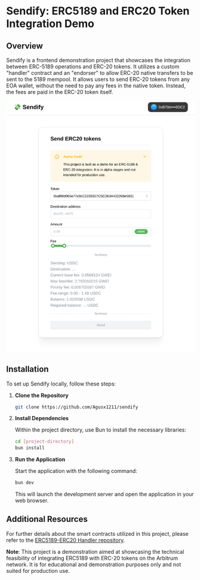 # Sendify: ERC5189 and ERC20 Token Integration Demo

## Overview

Sendify is a frontend demonstration project that showcases the integration between ERC-5189 operations and ERC-20 tokens. It utilizes a custom "handler" contract and an "endorser" to allow ERC-20 native transfers to be sent to the 5189 mempool. It allows users to send ERC-20 tokens from any EOA wallet, without the need to pay any fees in the native token. Instead, the fees are paid in the ERC-20 token itself.

![Sendify UI Screenshot](screenshots/sendify-screenshot.png)

## Installation

To set up Sendify locally, follow these steps:

1. **Clone the Repository**

   ```bash
   git clone https://github.com/Agusx1211/sendify
   ```

2. **Install Dependencies**

   Within the project directory, use Bun to install the necessary libraries:

   ```bash
   cd [project-directory]
   bun install
   ```

3. **Run the Application**

   Start the application with the following command:

   ```bash
   bun dev
   ```

   This will launch the development server and open the application in your web browser.

## Additional Resources

For further details about the smart contracts utilized in this project, please refer to the [ERC5189-ERC20 Handler repository](https://github.com/Agusx1211/ERC5189-ERC20-Handler).

**Note**: This project is a demonstration aimed at showcasing the technical feasibility of integrating ERC5189 with ERC-20 tokens on the Arbitrum network. It is for educational and demonstration purposes only and not suited for production use.
